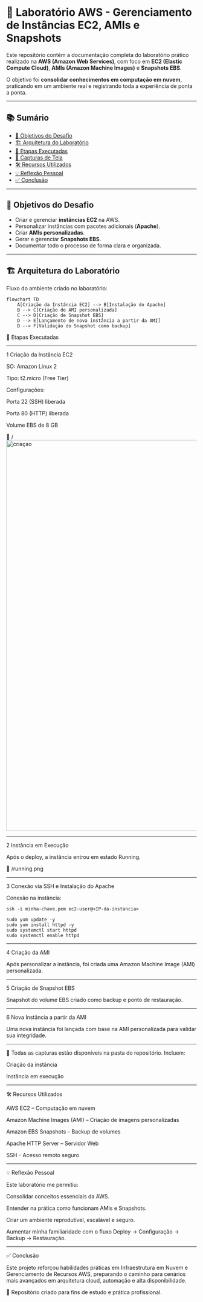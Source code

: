# 🚀 Laboratório AWS - Gerenciamento de Instâncias EC2, AMIs e Snapshots

Este repositório contém a documentação completa do laboratório prático realizado na **AWS (Amazon Web Services)**, com foco em **EC2 (Elastic Compute Cloud)**, **AMIs (Amazon Machine Images)** e **Snapshots EBS**.  

O objetivo foi **consolidar conhecimentos em computação em nuvem**, praticando em um ambiente real e registrando toda a experiência de ponta a ponta.  

---

## 📚 Sumário
- [🎯 Objetivos do Desafio](#-objetivos-do-desafio)
- [🏗 Arquitetura do Laboratório](#-arquitetura-do-laboratório)
- [🔧 Etapas Executadas](#-etapas-executadas)
- [📸 Capturas de Tela](#-capturas-de-tela)
- [🛠 Recursos Utilizados](#-recursos-utilizados)
- [💡 Reflexão Pessoal](#-reflexão-pessoal)
- [✅ Conclusão](#-conclusão)

---

## 🎯 Objetivos do Desafio
- Criar e gerenciar **instâncias EC2** na AWS.  
- Personalizar instâncias com pacotes adicionais (**Apache**).  
- Criar **AMIs personalizadas**.  
- Gerar e gerenciar **Snapshots EBS**.  
- Documentar todo o processo de forma clara e organizada.  

---

## 🏗 Arquitetura do Laboratório
Fluxo do ambiente criado no laboratório:

```mermaid
flowchart TD
    A[Criação da Instância EC2] --> B[Instalação do Apache]
    B --> C[Criação de AMI personalizada]
    C --> D[Criação de Snapshot EBS]
    D --> E[Lançamento de nova instância a partir da AMI]
    D --> F[Validação do Snapshot como backup]
````

🔧 Etapas Executadas


---
1️  Criação da Instância EC2

SO: Amazon Linux 2

Tipo: t2.micro (Free Tier)

Configurações:

Porta 22 (SSH) liberada

Porta 80 (HTTP) liberada

Volume EBS de 8 GB

📸 /<img width="1920" height="1032" alt="criaçao" src="https://github.com/user-attachments/assets/b69bd9d5-ab54-42e7-8150-b90d6552d332" />


---
2️  Instância em Execução

Após o deploy, a instância entrou em estado Running.

📸 /running.png


---
3️  Conexão via SSH e Instalação do Apache

Conexão na instância:
````
ssh -i minha-chave.pem ec2-user@<IP-da-instancia>

sudo yum update -y
sudo yum install httpd -y
sudo systemctl start httpd
sudo systemctl enable httpd
````

---
4️  Criação da AMI

Após personalizar a instância, foi criada uma Amazon Machine Image (AMI) personalizada.



---
5️  Criação de Snapshot EBS

Snapshot do volume EBS criado como backup e ponto de restauração.




---
6️  Nova Instância a partir da AMI

Uma nova instância foi lançada com base na AMI personalizada para validar sua integridade.



---
 📸 Todas as capturas estão disponíveis na pasta do repositório.
Incluem:

Criação da instância

Instância em execução



---
🛠 Recursos Utilizados

AWS EC2 – Computação em nuvem

Amazon Machine Images (AMI) – Criação de imagens personalizadas

Amazon EBS Snapshots – Backup de volumes

Apache HTTP Server – Servidor Web

SSH – Acesso remoto seguro

---
💡 Reflexão Pessoal

Este laboratório me permitiu:

Consolidar conceitos essenciais da AWS.

Entender na prática como funcionam AMIs e Snapshots.

Criar um ambiente reprodutível, escalável e seguro.

Aumentar minha familiaridade com o fluxo Deploy → Configuração → Backup → Restauração.

---
✅ Conclusão

Este projeto reforçou habilidades práticas em Infraestrutura em Nuvem e Gerenciamento de Recursos AWS, 
preparando o caminho para cenários mais avançados em arquitetura cloud, automação e alta disponibilidade.

📌 Repositório criado para fins de estudo e prática profissional.


